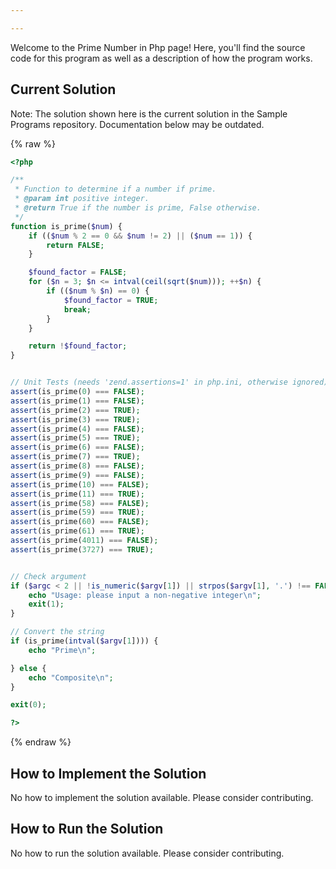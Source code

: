 ```yaml
---

---
```


Welcome to the Prime Number in Php page! Here, you'll find the source code for this program as well as a description of how the program works.

## Current Solution

Note: The solution shown here is the current solution in the Sample Programs repository. Documentation below may be outdated.

{% raw %}

```Php
<?php

/**
 * Function to determine if a number if prime.
 * @param int positive integer.
 * @return True if the number is prime, False otherwise.
 */
function is_prime($num) {
    if (($num % 2 == 0 && $num != 2) || ($num == 1)) {
        return FALSE;
    }

    $found_factor = FALSE;
    for ($n = 3; $n <= intval(ceil(sqrt($num))); ++$n) {
        if (($num % $n) == 0) {
            $found_factor = TRUE;
            break;
        }
    }

    return !$found_factor;
}


// Unit Tests (needs 'zend.assertions=1' in php.ini, otherwise ignored)
assert(is_prime(0) === FALSE);
assert(is_prime(1) === FALSE);
assert(is_prime(2) === TRUE);
assert(is_prime(3) === TRUE);
assert(is_prime(4) === FALSE);
assert(is_prime(5) === TRUE);
assert(is_prime(6) === FALSE);
assert(is_prime(7) === TRUE);
assert(is_prime(8) === FALSE);
assert(is_prime(9) === FALSE);
assert(is_prime(10) === FALSE);
assert(is_prime(11) === TRUE);
assert(is_prime(58) === FALSE);
assert(is_prime(59) === TRUE);
assert(is_prime(60) === FALSE);
assert(is_prime(61) === TRUE);
assert(is_prime(4011) === FALSE);
assert(is_prime(3727) === TRUE);


// Check argument
if ($argc < 2 || !is_numeric($argv[1]) || strpos($argv[1], '.') !== FALSE || strpos($argv[1], '-') !== FALSE) {
    echo "Usage: please input a non-negative integer\n";
    exit(1);
}

// Convert the string
if (is_prime(intval($argv[1]))) {
    echo "Prime\n";

} else {
    echo "Composite\n";
}

exit(0);

?>

```

{% endraw %}

## How to Implement the Solution

No how to implement the solution available. Please consider contributing.

## How to Run the Solution

No how to run the solution available. Please consider contributing.